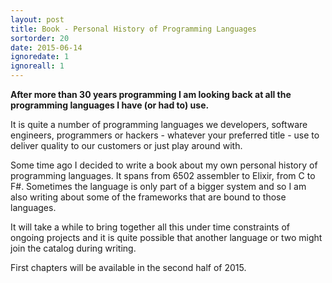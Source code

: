 ```yaml
---
layout: post
title: Book - Personal History of Programming Languages
sortorder: 20
date: 2015-06-14
ignoredate: 1
ignoreall: 1
---
```


**After more than 30 years programming I am looking back at all the programming languages I have (or had to) use.**

It is quite a number of programming languages we developers, software engineers, programmers or hackers - whatever your preferred title - use to deliver quality to our customers or just play around with.

Some time ago I decided to write a book about my own personal history of programming languages. It spans from 6502 assembler to Elixir, from C to F#. Sometimes the language is only part of a bigger system and so I am also writing about some of the frameworks that are bound to those languages.

It will take a while to bring together all this under time constraints of ongoing projects and it is quite possible that another language or two might join the catalog during writing.

First chapters will be available in the second half of 2015.
